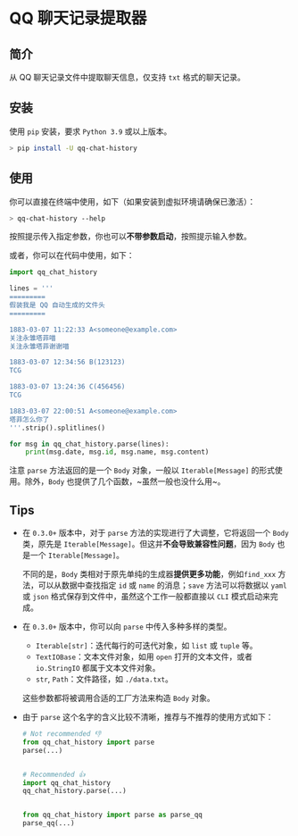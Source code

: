 # QQ 聊天记录提取器

## 简介

从 QQ 聊天记录文件中提取聊天信息，仅支持 `txt` 格式的聊天记录。


## 安装

使用 `pip` 安装，要求 `Python 3.9` 或以上版本。

```bash
> pip install -U qq-chat-history
```

## 使用

你可以直接在终端中使用，如下（如果安装到虚拟环境请确保已激活）：

```bash
> qq-chat-history --help
```

按照提示传入指定参数，你也可以**不带参数启动**，按照提示输入参数。

或者，你可以在代码中使用，如下：

```python
import qq_chat_history

lines = '''
=========
假装我是 QQ 自动生成的文件头
=========

1883-03-07 11:22:33 A<someone@example.com>
关注永雏塔菲喵
关注永雏塔菲谢谢喵

1883-03-07 12:34:56 B(123123)
TCG

1883-03-07 13:24:36 C(456456)
TCG

1883-03-07 22:00:51 A<someone@example.com>
塔菲怎么你了
'''.strip().splitlines()

for msg in qq_chat_history.parse(lines):
    print(msg.date, msg.id, msg.name, msg.content)
```

注意 `parse` 方法返回的是一个 `Body` 对象，一般以 `Iterable[Message]` 的形式使用。除外，`Body` 也提供了几个函数，~虽然一般也没什么用~。

## Tips

+ 在 `0.3.0+` 版本中，对于 `parse` 方法的实现进行了大调整，它将返回一个 `Body` 类，原先是 `Iterable[Message]`。但这并**不会导致兼容性问题**，因为 `Body` 也是一个 `Iterable[Message]`。

  不同的是，`Body` 类相对于原先单纯的生成器**提供更多功能**，例如`find_xxx` 方法，可以从数据中查找指定 `id` 或 `name` 的消息；`save` 方法可以将数据以 `yaml` 或 `json` 格式保存到文件中，虽然这个工作一般都直接以 `CLI` 模式启动来完成。

+ 在 `0.3.0+` 版本中，你可以向 `parse` 中传入多种多样的类型。

  + `Iterable[str]`：迭代每行的可迭代对象，如 `list` 或 `tuple` 等。
  + `TextIOBase`：文本文件对象，如用 `open` 打开的文本文件，或者 `io.StringIO` 都属于文本文件对象。
  + `str`, `Path`：文件路径，如 `./data.txt`。

  这些参数都将被调用合适的工厂方法来构造 `Body` 对象。

+ 由于 `parse` 这个名字的含义比较不清晰，推荐与不推荐的使用方式如下：

  ```python
  # Not recommended 👎
  from qq_chat_history import parse
  parse(...)
  
  
  # Recommended 👍
  import qq_chat_history
  qq_chat_history.parse(...)
  
  
  from qq_chat_history import parse as parse_qq
  parse_qq(...)
  ```

